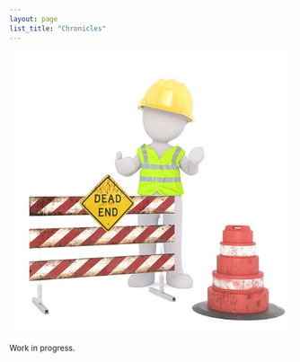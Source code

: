 ```yaml
---
layout: page
list_title: "Chronicles"
---
```


![cover](/assets/covers/site-2606359_640.jpg)

Work in progress.
